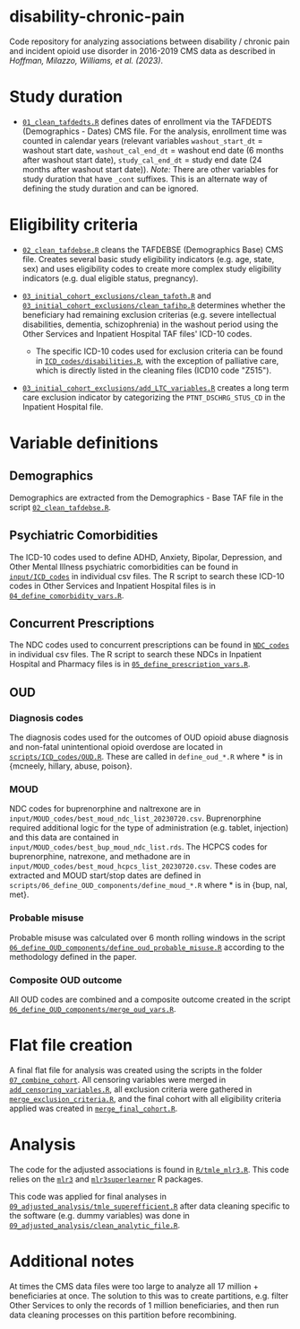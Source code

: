 # disability-chronic-pain

Code repository for analyzing associations between disability / chronic pain and incident opioid use disorder in 2016-2019 CMS data as described in *Hoffman, Milazzo, Williams, et al. (2023)*.

# Study duration

- [`01_clean_tafdedts.R`](scripts/01_clean_tafdedts.R) defines dates of enrollment via the TAFDEDTS (Demographics - Dates) CMS file. For the analysis, enrollment time was counted in calendar years (relevant variables `washout_start_dt` = washout start date, `washout_cal_end_dt` = washout end date (6 months after washout start date), `study_cal_end_dt` = study end date (24 months after washout start date)). *Note:* There are other variables for study duration that have `_cont` suffixes. This is an alternate way of defining the study duration and can be ignored.

# Eligibility criteria

- [`02_clean_tafdebse.R`](scripts/02_clean_tafdebse.R) cleans the TAFDEBSE (Demographics Base) CMS file. Creates several basic study eligibility indicators (e.g. age, state, sex) and uses eligibility codes to create more complex study eligibility indicators (e.g. dual eligible status, pregnancy).

- [`03_initial_cohort_exclusions/clean_tafoth.R`](scripts/03_initial_cohort_exclusions/clean_tafoth.R) and [`03_initial_cohort_exclusions/clean_tafihp.R`](scripts/03_initial_cohort_exclusions/clean_tafihp.R) determines whether the beneficiary had remaining exclusion criterias (e.g. severe intellectual disabilities, dementia, schizophrenia) in the washout period using the Other Services and Inpatient Hospital TAF files' ICD-10 codes.

	- The specific ICD-10 codes used for exclusion criteria can be found in [`ICD_codes/disabilities.R`](scripts/ICD_codes/disabilities.R), with the exception of palliative care, which is directly listed in the cleaning files (ICD10 code "Z515").

- [`03_initial_cohort_exclusions/add_LTC_variables.R`](03_initial_cohort_exclusions/add_LTC_variables.R) creates a long term care exclusion indicator by categorizing the `PTNT_DSCHRG_STUS_CD` in the Inpatient Hospital file.

# Variable definitions

## Demographics

Demographics are extracted from the Demographics - Base TAF file in the script [`02_clean_tafdebse.R`](scripts/02_clean_tafdebse.R).

## Psychiatric Comorbidities

The ICD-10 codes used to define ADHD, Anxiety, Bipolar, Depression, and Other Mental Illness psychiatric comorbidities can be found in [`input/ICD_codes`](input/ICD_codes) in individual csv files. The R script to search these ICD-10 codes in Other Services and Inpatient Hospital files is in [`04_define_comorbidity_vars.R`](scripts/04_define_comorbidity_vars.R).

## Concurrent Prescriptions

The NDC codes used to concurrent prescriptions can be found in [`NDC_codes`](input/NDC_codes) in individual csv files. The R script to search these NDCs in Inpatient Hospital and Pharmacy files is in [`05_define_prescription_vars.R`](scripts/05_define_prescription_vars.R).

## OUD

### Diagnosis codes

The diagnosis codes used for the outcomes of OUD opioid abuse diagnosis and non-fatal unintentional opioid overdose are located in [`scripts/ICD_codes/OUD.R`](scripts/ICD_codes/OUD.R). These are called in `define_oud_*.R` where * is in {mcneely, hillary, abuse, poison}.

### MOUD

NDC codes for buprenorphine and naltrexone are in `input/MOUD_codes/best_moud_ndc_list_20230720.csv`. Buprenorphine required additional logic for the type of administration (e.g. tablet, injection) and this data are contained in `input/MOUD_codes/best_bup_moud_ndc_list.rds`. The HCPCS codes for buprenorphine, natrexone, and methadone are in `input/MOUD_codes/best_moud_hcpcs_list_20230720.csv`. These codes are extracted and MOUD start/stop dates are defined in `scripts/06_define_OUD_components/define_moud_*.R` where * is in {bup, nal, met}.

### Probable misuse

Probable misuse was calculated over 6 month rolling windows in the script [`06_define_OUD_components/define_oud_probable_misuse.R`](scripts/06_define_OUD_components/define_oud_probable_misuse.R) according to the methodology defined in the paper.

### Composite OUD outcome

All OUD codes are combined and a composite outcome created in the script [`06_define_OUD_components/merge_oud_vars.R`](scripts/06_define_OUD_components/merge_oud_vars.R).

# Flat file creation

A final flat file for analysis was created using the scripts in the folder [`07_combine_cohort`](scripts/07_combine_cohort). All censoring variables were merged in [`add_censoring_variables.R`](scripts/07_combine_cohort/add_censoring_variables.R), all exclusion criteria were gathered in [`merge_exclusion_criteria.R`](scripts/07_combine_cohort/merge_exclusion_criteria.R), and the final cohort with all eligibility criteria applied was created in [`merge_final_cohort.R`](scripts/07_combine_cohort/merge_final_cohort.R).

# Analysis

The code for the adjusted associations is found in [`R/tmle_mlr3.R`](R/tmle_mlr3.R). This code relies on the [`mlr3`](https://mlr3.mlr-org.com/) and [`mlr3superlearner`](https://github.com/nt-williams/mlr3superlearner) R packages.

This code was applied for final analyses in [`09_adjusted_analysis/tmle_superefficient.R`](scripts/09_adjusted_analysis/tmle_superefficient.R) after data cleaning specific to the software (e.g. dummy variables) was done in [`09_adjusted_analysis/clean_analytic_file.R`](scripts/09_adjusted_analysis/clean_analytic_file.R).

# Additional notes

At times the CMS data files were too large to analyze all 17 million + beneficiaries at once. The solution to this was to create partitions, e.g. filter Other Services to only the records of 1 million beneficiaries, and then run data cleaning processes on this partition before recombining.
